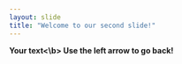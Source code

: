 ```yaml
---
layout: slide
title: "Welcome to our second slide!"
---
```

<b>Your text<\b>
Use the left arrow to go back!

